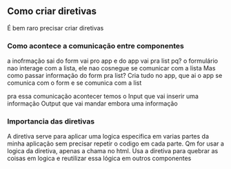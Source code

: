 ## Como criar diretivas

É bem raro precisar criar diretivas

### Como acontece a comunicação entre componentes
a inofrmação sai do form
vai pro app
e do app vai pra list
pq?
o formulário nao interage com a lista, ele nao cosnegue se comunicar com a lista
Mas como passar informação do form pra list?
Cria tudo no app, que ai o app se comunica com o form e se comunica com a list

pra essa comunicação acontecer temos o 
Input que vai inserir uma informação
Output que vai mandar embora uma informação


### Importancia das diretivas
A diretiva serve para aplicar uma logica especifica em varias partes da minha aplicação sem precisar repetir o codigo em cada parte. Qm for usar a logica da diretiva, apenas a chama no html.
Usa a diretiva para quebrar as coisas em logica e reutilizar essa lógica em outros componentes

##


